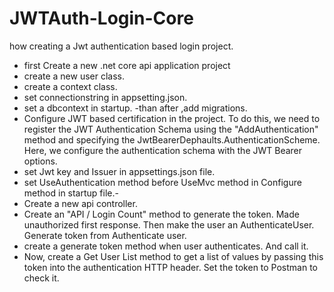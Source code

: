 # JWTAuth-Login-Core


how creating a Jwt authentication based login project.
- first Create a new .net core api application project
- create a new user class.
- create a context class.
- set connectionstring in appsetting.json.
- set a dbcontext in startup.
-than after ,add migrations.
- Configure JWT based certification in the project. To do this, we need to register the JWT Authentication Schema using the "AddAuthentication" method and specifying the 
  JwtBearerDephaults.AuthenticationScheme. Here, we configure the authentication schema with the JWT Bearer options.
- set Jwt key and Issuer in appsettings.json file.
- set UseAuthentication method before UseMvc method in Configure method in startup file.-
- Create a new api controller.
- Create an "API / Login Count" method to generate the token. Made unauthorized first response. Then make the user an AuthenticateUser. Generate token from Authenticate user.
- create a generate token method when user authenticates. And call it.
- Now, create a Get User List method to get a list of values by passing this token into the authentication HTTP header. Set the token to Postman to check it.